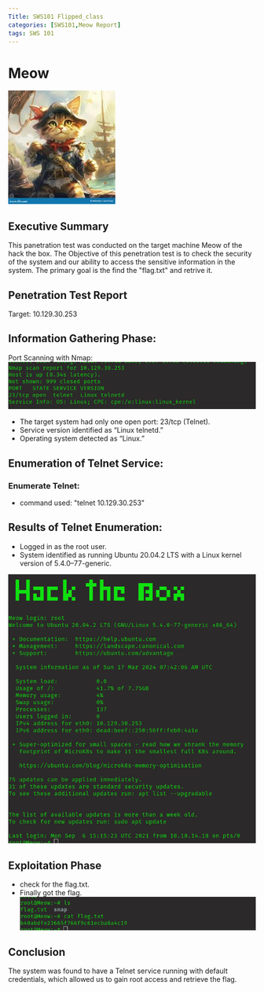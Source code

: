 ```yaml
---
Title: SWS101 Flipped_class
categories: [SWS101,Meow Report]
tags: SWS 101
---
```

# Meow
![meow](/assets/img/moew.jpeg)

## Executive Summary
This panetration test was conducted on the target machine Meow of the hack the box. The Objective of this penetration test is to check the security of the system and our ability to access the sensitive information in the system. The primary goal is the find the "flag.txt" and retrive it.
 
## Penetration Test Report
Target: 10.129.30.253

## Information Gathering Phase:
Port Scanning with Nmap:
![nmapmeow](/assets/img/nmapmeow.png)

*  The target system had only one open port: 23/tcp (Telnet).
* Service version identified as “Linux telnetd.”
* Operating system detected as “Linux.”

## Enumeration of Telnet Service:
### Enumerate Telnet:
* command used: "telnet 10.129.30.253"

## Results of Telnet Enumeration:
* Logged in as the root user.
* System identified as running Ubuntu 20.04.2 LTS with a Linux kernel version of 5.4.0–77-generic.

![meow login](/assets/img/meow_login.png)

## Exploitation Phase
* check for the flag.txt.
* Finally got the flag.
![get flag](/assets/img/meowflag.png)

## Conclusion
The system was found to have a Telnet service running with default credentials, which allowed us to gain root access and retrieve the flag.

